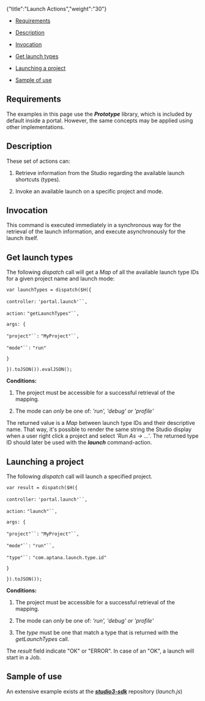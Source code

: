 {"title":"Launch Actions","weight":"30"}

* [Requirements](#Requirements)

* [Description](#Description)

* [Invocation](#Invocation)

* [Get launch types](#Getlaunchtypes)

* [Launching a project](#Launchingaproject)

* [Sample of use](#Sampleofuse)


## Requirements

The examples in this page use the _**Prototype**_ library, which is included by default inside a portal. However, the same concepts may be applied using other implementations.

## Description

These set of actions can:

1. Retrieve information from the Studio regarding the available launch shortcuts (types).

2. Invoke an available launch on a specific project and mode.


## Invocation

This command is executed immediately in a synchronous way for the retrieval of the launch information, and execute asynchronously for the launch itself.

## Get launch types

The following _dispatch_ call will get a _Map_ of all the available launch type IDs for a given project name and launch mode:

`var launchTypes = dispatch($H({`

`controller:` `'portal.launch'``,`

`action:` `"getLaunchTypes"``,`

`args: {`

`"project"``:` `"MyProject"``,`

`"mode"``:` `"run"`

`}`

`}).toJSON()).evalJSON();`

**Conditions:**

1. The project must be accessible for a successful retrieval of the mapping.

2. The mode can _only_ be one of: _'run', 'debug' or 'profile'_


The returned value is a _Map_ between launch type IDs and their descriptive name.
That way, it's possible to render the same string the Studio display when a user right click a project and select _'Run As -> ...'_.
The returned type ID should later be used with the _**launch**_ command-action.

## Launching a project

The following _dispatch_ call will launch a specified project.

`var result = dispatch($H({`

`controller:` `'portal.launch'``,`

`action:` `"launch"``,`

`args: {`

`"project"``:` `"MyProject"``,`

`"mode"``:` `"run"``,`

`"type"``:` `"com.aptana.launch.type.id"`

`}`

`}).toJSON());`

**Conditions:**

1. The project must be accessible for a successful retrieval of the mapping.

2. The mode can _only_ be one of: _'run', 'debug' or 'profile'_

3. The _type_ must be one that match a type that is returned with the _getLaunchTypes_ call.


The _result_ field indicate "OK" or "ERROR". In case of an "OK", a launch will start in a Job.

## Sample of use

An extensive example exists at the _**[studio3-sdk](https://github.com/aptana/studio3-sdk)**_ repository (_launch.js_)

